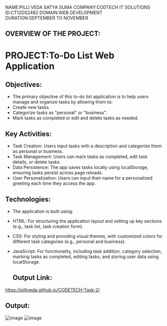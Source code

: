 NAME:PILLI VEDA SATYA SUMA
COMPANY:CODTECH IT SOLUTIONS  
ID:CT12DS2482
DOMAIN:WEB DEVELOPMENT  
DURATION:SEPTEMBER TO NOVEMBER  

## OVERVIEW OF THE PROJECT:
# PROJECT:To-Do List Web Application
## Objectives:
* The primary objective of this to-do list application is to help users manage and organize tasks by allowing them to:
* Create new tasks.
* Categorize tasks as "personal" or "business".
* Mark tasks as completed or edit and delete tasks as needed.
## Key Activities:
* Task Creation: Users input tasks with a description and categorize them as personal or business.
* Task Management: Users can mark tasks as completed, edit task details, or delete tasks.
* Data Persistence: The app saves tasks locally using localStorage, ensuring tasks persist across page reloads.
* User Personalization: Users can input their name for a personalized greeting each time they access the app.
## Technologies:
* The application is built using:
* HTML: For structuring the application layout and setting up key sections (e.g., task list, task creation form).
* CSS: For styling and providing visual themes, with customized colors for different task categories (e.g., personal and business).
* JavaScript: For functionality, including task addition, category selection, marking tasks as completed, editing tasks, and storing user data using localStorage.

  ## Output Link:
https://pilliveda.github.io/CODETECH-Task-2/

## Output:
![image](https://github.com/user-attachments/assets/4b9d4708-ba37-48ae-ad38-b9408c4f5adb)
![image](https://github.com/user-attachments/assets/83c1d764-0023-456d-bbb3-746b24a4125b)

